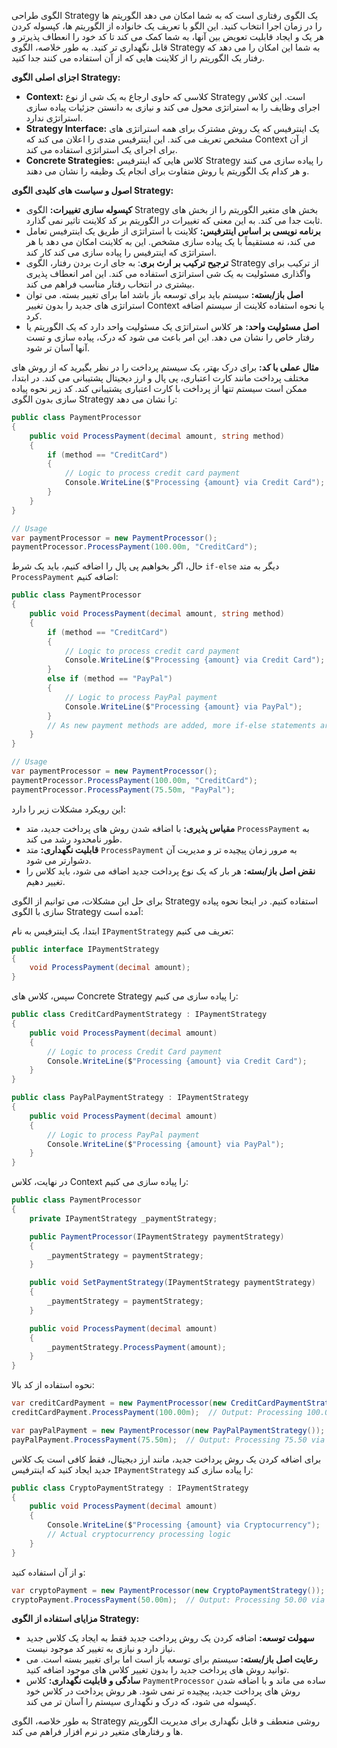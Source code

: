 الگوی طراحی Strategy یک الگوی رفتاری است که به شما امکان می دهد الگوریتم ها را در زمان اجرا انتخاب کنید. این الگو با تعریف یک خانواده از الگوریتم ها، کپسوله کردن هر یک و ایجاد قابلیت تعویض بین آنها، به شما کمک می کند تا کد خود را انعطاف پذیرتر و قابل نگهداری تر کنید. به طور خلاصه، الگوی Strategy به شما این امکان را می دهد که رفتار یک الگوریتم را از کلاینت هایی که از آن استفاده می کنند جدا کنید.

**اجزای اصلی الگوی Strategy:**

*   **Context:** کلاسی که حاوی ارجاع به یک شی از نوع Strategy است. این کلاس اجرای وظایف را به استراتژی محول می کند و نیازی به دانستن جزئیات پیاده سازی استراتژی ندارد.
*   **Strategy Interface:** یک اینترفیس که یک روش مشترک برای همه استراتژی های مشخص تعریف می کند. این اینترفیس متدی را اعلان می کند که Context از آن برای اجرای یک استراتژی استفاده می کند.
*   **Concrete Strategies:** کلاس هایی که اینترفیس Strategy را پیاده سازی می کنند و هر کدام یک الگوریتم یا روش متفاوت برای انجام یک وظیفه را نشان می دهند.

**اصول و سیاست های کلیدی الگوی Strategy:**

*   **کپسوله سازی تغییرات:** الگوی Strategy بخش های متغیر الگوریتم را از بخش های ثابت جدا می کند. به این معنی که تغییرات در الگوریتم بر کد کلاینت تاثیر نمی گذارد.
*   **برنامه نویسی بر اساس اینترفیس:** کلاینت با استراتژی از طریق یک اینترفیس تعامل می کند، نه مستقیماً با یک پیاده سازی مشخص. این به کلاینت امکان می دهد با هر استراتژی که اینترفیس را پیاده سازی می کند کار کند.
*  **ترجیح ترکیب بر ارث بری**: به جای ارث بردن رفتار، الگوی Strategy از ترکیب برای واگذاری مسئولیت به یک شی استراتژی استفاده می کند. این امر انعطاف پذیری بیشتری در انتخاب رفتار مناسب فراهم می کند.
*   **اصل باز/بسته:** سیستم باید برای توسعه باز باشد اما برای تغییر بسته. می توان استراتژی های جدید را بدون تغییر Context یا نحوه استفاده کلاینت از سیستم اضافه کرد.
*   **اصل مسئولیت واحد:** هر کلاس استراتژی یک مسئولیت واحد دارد که یک الگوریتم یا رفتار خاص را نشان می دهد. این امر باعث می شود که درک، پیاده سازی و تست آنها آسان تر شود.

**مثال عملی با کد:**
برای درک بهتر، یک سیستم پرداخت را در نظر بگیرید که از روش های مختلف پرداخت مانند کارت اعتباری، پی پال و ارز دیجیتال پشتیبانی می کند. در ابتدا، ممکن است سیستم تنها از پرداخت با کارت اعتباری پشتیبانی کند. کد زیر نحوه پیاده سازی بدون الگوی Strategy را نشان می دهد:

```csharp
public class PaymentProcessor
{
    public void ProcessPayment(decimal amount, string method)
    {
        if (method == "CreditCard")
        {
            // Logic to process credit card payment
            Console.WriteLine($"Processing {amount} via Credit Card");
        }
    }
}

// Usage
var paymentProcessor = new PaymentProcessor();
paymentProcessor.ProcessPayment(100.00m, "CreditCard");
```

حال، اگر بخواهیم پی پال را اضافه کنیم، باید یک شرط `if-else` دیگر به متد `ProcessPayment` اضافه کنیم:

```csharp
public class PaymentProcessor
{
    public void ProcessPayment(decimal amount, string method)
    {
        if (method == "CreditCard")
        {
            // Logic to process credit card payment
            Console.WriteLine($"Processing {amount} via Credit Card");
        }
        else if (method == "PayPal")
        {
            // Logic to process PayPal payment
            Console.WriteLine($"Processing {amount} via PayPal");
        }
        // As new payment methods are added, more if-else statements are added here
    }
}

// Usage
var paymentProcessor = new PaymentProcessor();
paymentProcessor.ProcessPayment(100.00m, "CreditCard");
paymentProcessor.ProcessPayment(75.50m, "PayPal");
```

این رویکرد مشکلات زیر را دارد:

*   **مقیاس پذیری:** با اضافه شدن روش های پرداخت جدید، متد `ProcessPayment` به طور نامحدود رشد می کند.
*   **قابلیت نگهداری:** متد `ProcessPayment` به مرور زمان پیچیده تر و مدیریت آن دشوارتر می شود.
*   **نقض اصل باز/بسته:** هر بار که یک نوع پرداخت جدید اضافه می شود، باید کلاس را تغییر دهیم.

برای حل این مشکلات، می توانیم از الگوی Strategy استفاده کنیم. در اینجا نحوه پیاده سازی با الگوی Strategy آمده است:

ابتدا، یک اینترفیس به نام `IPaymentStrategy` تعریف می کنیم:

```csharp
public interface IPaymentStrategy
{
    void ProcessPayment(decimal amount);
}
```

سپس، کلاس های Concrete Strategy را پیاده سازی می کنیم:

```csharp
public class CreditCardPaymentStrategy : IPaymentStrategy
{
    public void ProcessPayment(decimal amount)
    {
        // Logic to process Credit Card payment
        Console.WriteLine($"Processing {amount} via Credit Card");
    }
}

public class PayPalPaymentStrategy : IPaymentStrategy
{
    public void ProcessPayment(decimal amount)
    {
        // Logic to process PayPal payment
        Console.WriteLine($"Processing {amount} via PayPal");
    }
}
```

در نهایت، کلاس Context را پیاده سازی می کنیم:

```csharp
public class PaymentProcessor
{
    private IPaymentStrategy _paymentStrategy;

    public PaymentProcessor(IPaymentStrategy paymentStrategy)
    {
        _paymentStrategy = paymentStrategy;
    }

    public void SetPaymentStrategy(IPaymentStrategy paymentStrategy)
    {
        _paymentStrategy = paymentStrategy;
    }

    public void ProcessPayment(decimal amount)
    {
        _paymentStrategy.ProcessPayment(amount);
    }
}
```

نحوه استفاده از کد بالا:

```csharp
var creditCardPayment = new PaymentProcessor(new CreditCardPaymentStrategy());
creditCardPayment.ProcessPayment(100.00m);  // Output: Processing 100.00 via Credit Card

var payPalPayment = new PaymentProcessor(new PayPalPaymentStrategy());
payPalPayment.ProcessPayment(75.50m);  // Output: Processing 75.50 via PayPal
```

برای اضافه کردن یک روش پرداخت جدید، مانند ارز دیجیتال، فقط کافی است یک کلاس جدید ایجاد کنید که اینترفیس `IPaymentStrategy` را پیاده سازی کند:

```csharp
public class CryptoPaymentStrategy : IPaymentStrategy
{
    public void ProcessPayment(decimal amount)
    {
        Console.WriteLine($"Processing {amount} via Cryptocurrency");
        // Actual cryptocurrency processing logic
    }
}
```

و از آن استفاده کنید:
```csharp
var cryptoPayment = new PaymentProcessor(new CryptoPaymentStrategy());
cryptoPayment.ProcessPayment(50.00m);  // Output: Processing 50.00 via Cryptocurrency
```

**مزایای استفاده از الگوی Strategy:**

*   **سهولت توسعه:** اضافه کردن یک روش پرداخت جدید فقط به ایجاد یک کلاس جدید نیاز دارد و نیازی به تغییر کد موجود نیست.
*   **رعایت اصل باز/بسته:** سیستم برای توسعه باز است اما برای تغییر بسته است. می توانید روش های پرداخت جدید را بدون تغییر کلاس های موجود اضافه کنید.
*   **سادگی و قابلیت نگهداری:** کلاس `PaymentProcessor` ساده می ماند و با اضافه شدن روش های پرداخت جدید، پیچیده تر نمی شود. هر روش پرداخت در کلاس خود کپسوله می شود، که درک و نگهداری سیستم را آسان تر می کند.

به طور خلاصه، الگوی Strategy روشی منعطف و قابل نگهداری برای مدیریت الگوریتم ها و رفتارهای متغیر در نرم افزار فراهم می کند.
